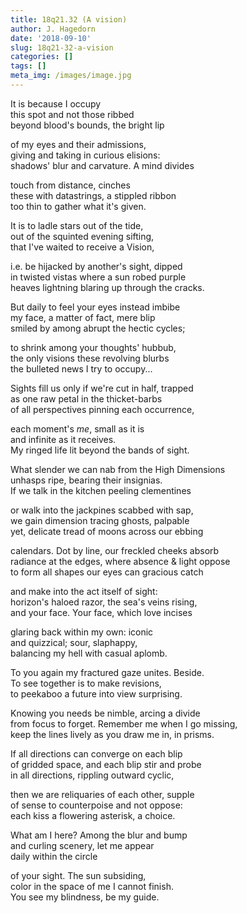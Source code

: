 ```yaml
---
title: 18q21.32 (A vision)
author: J. Hagedorn
date: '2018-09-10'
slug: 18q21-32-a-vision
categories: []
tags: []
meta_img: /images/image.jpg
---
```


It is because I occupy  
this spot and not those ribbed  
beyond blood's bounds, the bright lip  

of my eyes and their admissions,  
giving and taking in curious elisions:  
shadows' blur and carvature. A mind divides  

touch from distance, cinches  
these with datastrings, a stippled ribbon  
too thin to gather what it's given.  

It is to ladle stars out of the tide,  
out of the squinted evening sifting,  
that I've waited to receive a Vision,  

i.e. be hijacked by another's sight, dipped  
in twisted vistas where a sun robed purple  
heaves lightning blaring up through the cracks.  

But daily to feel your eyes instead imbibe  
my face, a matter of fact, mere blip  
smiled by among abrupt the hectic cycles;  

to shrink among your thoughts' hubbub,  
the only visions these revolving blurbs  
the bulleted news I try to occupy...  
                                                      
Sights fill us only if we're cut in half, trapped  
as one raw petal in the thicket-barbs  
of all perspectives pinning each occurrence,  
                                                      
each moment's *me*, small as it is  
and infinite as it receives.  
My ringed life lit beyond the bands of sight.  
                                                      
What slender we can nab from the High Dimensions  
unhasps ripe, bearing their insignias.  
If we talk in the kitchen peeling clementines  
                                                      
or walk into the jackpines scabbed with sap,  
we gain dimension tracing ghosts, palpable  
yet, delicate tread of moons across our ebbing  

calendars.  Dot by line, our freckled cheeks absorb  
radiance at the edges, where absence & light oppose  
to form all shapes our eyes can gracious catch  
                            
and make into the act itself of sight:  
horizon's haloed razor, the sea's veins rising,  
and your face.  Your face, which love incises  
  
glaring back within my own: iconic  
and quizzical; sour, slaphappy,  
balancing my hell with casual aplomb.  

To you again my fractured gaze unites.  Beside.  
To see together is to make revisions,  
to peekaboo a future into view surprising.  
                              
Knowing you needs be nimble, arcing a divide  
from focus to forget.  Remember me when I go missing,  
keep the lines lively as you draw me in, in prisms.  

If all directions can converge on each blip  
of gridded space, and each blip stir and probe  
in all directions, rippling outward cyclic,  

then we are reliquaries of each other, supple  
of sense to counterpoise and not oppose:  
each kiss a flowering asterisk, a choice.  

What am I here?  Among the blur and bump  
and curling scenery, let me appear  
daily within the circle

of your sight.  The sun subsiding,  
color in the space of me I cannot finish.  
You see my blindness, be my guide.




